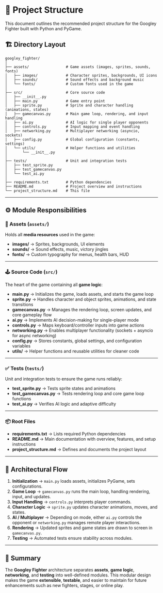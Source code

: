 # 📁 Project Structure

This document outlines the recommended project structure for the Googley Fighter built with Python and PyGame.

## 🏗️ Directory Layout

```
googley_fighter/
│
├── assets/                 # Game assets (images, sprites, sounds, fonts)
│   ├── images/             # Character sprites, backgrounds, UI icons
│   ├── sounds/             # Sound effects and background music
│   └── fonts/              # Custom fonts used in the game
│
├── src/                    # Core source code
│   ├── __init__.py
│   ├── main.py             # Game entry point
│   ├── sprite.py           # Sprite and character handling (animations, states)
│   ├── gamecanvas.py       # Main game loop, rendering, and input handling
│   ├── ai.py               # AI logic for single player opponents
│   ├── controls.py         # Input mapping and event handling
│   ├── networking.py       # Multiplayer networking (asyncio, sockets)
│   ├── config.py           # Global configuration (constants, settings)
│   └── utils/              # Helper functions and utilities
│       └── __init__.py
│
├── tests/                  # Unit and integration tests
│   ├── test_sprite.py
│   ├── test_gamecanvas.py
│   └── test_ai.py
│
├── requirements.txt        # Python dependencies
├── README.md               # Project overview and instructions
└── project_structure.md    # This file
```

---

## ⚙️ Module Responsibilities

### 🎨 Assets (`assets/`)
Holds all **media resources** used in the game:
- **images/** → Sprites, backgrounds, UI elements  
- **sounds/** → Sound effects, music, victory jingles  
- **fonts/** → Custom typography for menus, health bars, HUD   

---

### 🕹️ Source Code (`src/`)
The heart of the game containing all **game logic**:

- **main.py** → Initializes the game, loads assets, and starts the game loop  
- **sprite.py** → Handles character and object sprites, animations, and state transitions  
- **gamecanvas.py** → Manages the rendering loop, screen updates, and core gameplay flow  
- **ai.py** → Implements AI decision-making for single-player mode  
- **controls.py** → Maps keyboard/controller inputs into game actions  
- **networking.py** → Enables multiplayer functionality (sockets + asyncio for async networking)  
- **config.py** → Stores constants, global settings, and configuration variables  
- **utils/** → Helper functions and reusable utilities for cleaner code  

---

### ✅ Tests (`tests/`)
Unit and integration tests to ensure the game runs reliably:
- **test_sprite.py** → Tests sprite states and animations  
- **test_gamecanvas.py** → Tests rendering loop and core game loop functions  
- **test_ai.py** → Verifies AI logic and adaptive difficulty  

---

### 📦 Root Files
- **requirements.txt** → Lists required Python dependencies  
- **README.md** → Main documentation with overview, features, and setup instructions  
- **project_structure.md** → Defines and documents the project layout  

---

## 🧩 Architectural Flow

1. **Initialization** → `main.py` loads assets, initializes PyGame, sets configurations.  
2. **Game Loop** → `gamecanvas.py` runs the main loop, handling rendering, input, and updates.  
3. **Input Handling** → `controls.py` interprets player commands.  
4. **Character Logic** → `sprite.py` updates character animations, moves, and states.  
5. **AI / Multiplayer** → Depending on mode, either `ai.py` controls the opponent or `networking.py` manages remote player interactions.  
6. **Rendering** → Updated sprites and game states are drawn to screen in `gamecanvas.py`.  
7. **Testing** → Automated tests ensure stability across modules.  

---

## 🚀 Summary
The **Googley Fighter** architecture separates **assets**, **game logic**, **networking**, and **testing** into well-defined modules. This modular design makes the game **extensible**, **testable**, and easier to maintain for future enhancements such as new fighters, stages, or online play.  
